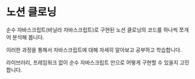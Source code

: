 # 노션 클로닝

순수 자바스크립트(바닐라 자바스크립트)로 구현된 노션 클로닝의 코드를 하나씩 쪼개어 분석해 봅니다.   

이러한 과정을 통해서 자바스크립트에 대해 자세히 알아보고 공부하고 학습합니다.   

라이브러리, 프레임워크 없이 순수 자바스크립트 만으로 어떻게 구현할 수 있을지 고민합니다.   
